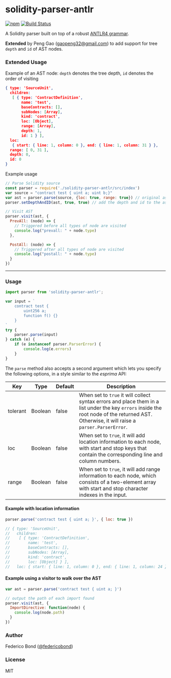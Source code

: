 solidity-parser-antlr
=====================

[![npm](https://img.shields.io/npm/v/solidity-parser-antlr.svg)](https://www.npmjs.com/package/solidity-parser-antlr)
[![Build Status](https://travis-ci.org/federicobond/solidity-parser-antlr.svg?branch=master)](https://travis-ci.org/federicobond/solidity-parser-antlr)

A Solidity parser built on top of a robust [ANTLR4 grammar](https://github.com/solidityj/solidity-antlr4).

**Extended** by Peng Gao (<gaopeng32@gmail.com>) to add support for tree `depth` and `id` of AST nodes. 

### Extended Usage

Example of an AST node: `depth` denotes the tree depth, `id` denotes the order of visiting

```json
{ type: 'SourceUnit',
  children:
   [ { type: 'ContractDefinition',
       name: 'test',
       baseContracts: [],
       subNodes: [Array],
       kind: 'contract',
       loc: [Object],
       range: [Array],
       depth: 1,
       id: 1 } ],
  loc:
   { start: { line: 1, column: 0 }, end: { line: 1, column: 31 } },
  range: [ 0, 31 ],
  depth: 0,
  id: 0 
}
```

Example usage

```js
// Parse Solidity source
const parser = require('./solidity-parser-antlr/src/index')
var source = "contract test { uint a; uint b;}"
var ast = parser.parse(source, {loc: true, range: true}) // original ast
parser.setDepthAndID(ast, true, true) // add the depth and id to the ast

// Visit AST
parser.visit(ast, {
  PrevAll: (node) => {
    // Triggered before all types of node are visited
    console.log("prevall: " + node.type)
  },

  PostAll: (node) => {
    // Triggered after all types of node are visited
    console.log("postall: " + node.type)
  }
})
```

---

### Usage

```javascript
import parser from 'solidity-parser-antlr';

var input = `
    contract test {
        uint256 a;
        function f() {}
    }
`
try {
    parser.parse(input)
} catch (e) {
    if (e instanceof parser.ParserError) {
        console.log(e.errors)
    }
}
```

The `parse` method also accepts a second argument which lets you specify the
following options, in a style similar to the _esprima_ API:

| Key      | Type    | Default | Description                                                                                                                                                                                 |
|----------|---------|---------|---------------------------------------------------------------------------------------------------------------------------------------------------------------------------------------------|
| tolerant | Boolean | false   | When set to `true` it will collect syntax errors and place them in a list under the key `errors` inside the root node of the returned AST. Otherwise, it will raise a `parser.ParserError`. |
| loc      | Boolean | false   | When set to `true`, it will add location information to each node, with start and stop keys that contain the corresponding line and column numbers.                                         |
| range    | Boolean | false   | When set to `true`, it will add range information to each node, which consists of a two-element array with start and stop character indexes in the input.                                   |


#### Example with location information

```javascript
parser.parse('contract test { uint a; }', { loc: true })

// { type: 'SourceUnit',
//   children:
//    [ { type: 'ContractDefinition',
//        name: 'test',
//        baseContracts: [],
//        subNodes: [Array],
//        kind: 'contract',
//        loc: [Object] } ],
//   loc: { start: { line: 1, column: 0 }, end: { line: 1, column: 24 } } }

```

#### Example using a visitor to walk over the AST

```javascript
var ast = parser.parse('contract test { uint a; }')

// output the path of each import found
parser.visit(ast, {
  ImportDirective: function(node) {
    console.log(node.path)
  }
})
```

### Author

Federico Bond ([@federicobond](https://github.com/federicobond))

### License

MIT
